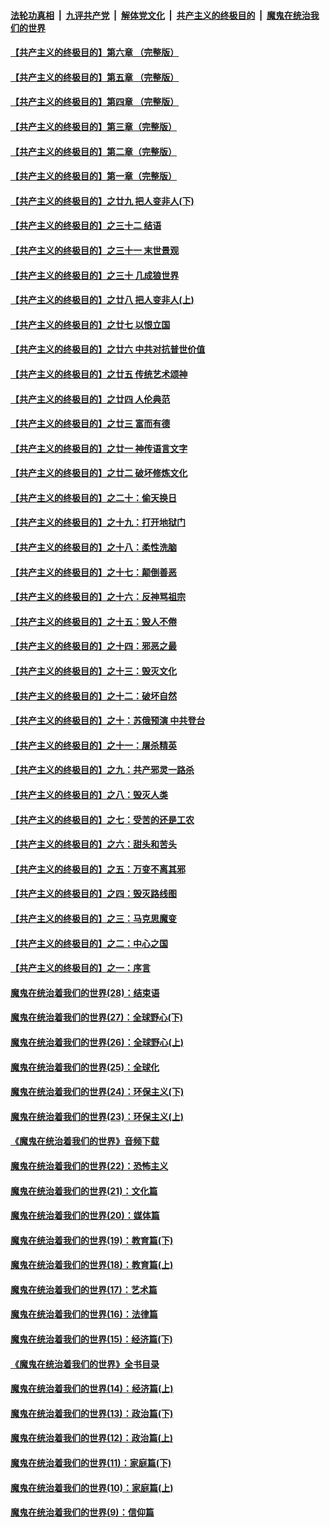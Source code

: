 ####  [法轮功真相](../../../../basic/blob/master/README.md?t=06282202) &nbsp;|&nbsp; [九评共产党](../../../../9ping.md/blob/master/README.md?t=06282202) &nbsp;|&nbsp; [解体党文化](../../../../jtdwh.md/blob/master/README.md?t=06282202)  &nbsp;|&nbsp; [共产主义的终极目的](../../../../gczydzjmd.md/blob/master/README.md?t=06282202) &nbsp;|&nbsp; [魔鬼在统治我们的世界](../../../../mgztzwmdsj.md/blob/master/README.md?t=06282202) 

#### [【共产主义的终极目的】第六章 （完整版）](../pages/nsc422/n11428913.md?t=06282202) 

#### [【共产主义的终极目的】第五章 （完整版）](../pages/nsc422/n11428912.md?t=06282202) 

#### [【共产主义的终极目的】第四章 （完整版）](../pages/nsc422/n11428907.md?t=06282202) 

#### [【共产主义的终极目的】第三章（完整版）](../pages/nsc422/n11428848.md?t=06282202) 

#### [【共产主义的终极目的】第二章（完整版）](../pages/nsc422/n11428831.md?t=06282202) 

#### [【共产主义的终极目的】第一章（完整版）](../pages/nsc422/n11417651.md?t=06282202) 

#### [【共产主义的终极目的】之廿九 把人变非人(下)](../pages/nsc422/n11344140.md?t=06282202) 

#### [【共产主义的终极目的】之三十二 结语](../pages/nsc422/n11360535.md?t=06282202) 

#### [【共产主义的终极目的】之三十一 末世景观](../pages/nsc422/n11351129.md?t=06282202) 

#### [【共产主义的终极目的】之三十 几成狼世界](../pages/nsc422/n11348280.md?t=06282202) 

#### [【共产主义的终极目的】之廿八 把人变非人(上)](../pages/nsc422/n11340492.md?t=06282202) 

#### [【共产主义的终极目的】之廿七 以恨立国](../pages/nsc422/n11336944.md?t=06282202) 

#### [【共产主义的终极目的】之廿六 中共对抗普世价值](../pages/nsc422/n11324785.md?t=06282202) 

#### [【共产主义的终极目的】之廿五 传统艺术颂神](../pages/nsc422/n11296396.md?t=06282202) 

#### [【共产主义的终极目的】之廿四 人伦典范](../pages/nsc422/n11296397.md?t=06282202) 

#### [【共产主义的终极目的】之廿三 富而有德](../pages/nsc422/n11283598.md?t=06282202) 

#### [【共产主义的终极目的】之廿一 神传语言文字](../pages/nsc422/n11263265.md?t=06282202) 

#### [【共产主义的终极目的】之廿二 破坏修炼文化](../pages/nsc422/n11245728.md?t=06282202) 

#### [【共产主义的终极目的】之二十：偷天换日](../pages/nsc422/n11238846.md?t=06282202) 

#### [【共产主义的终极目的】之十九：打开地狱门](../pages/nsc422/n11206376.md?t=06282202) 

#### [【共产主义的终极目的】之十八：柔性洗脑](../pages/nsc422/n11199994.md?t=06282202) 

#### [【共产主义的终极目的】之十七：颠倒善恶](../pages/nsc422/n11179782.md?t=06282202) 

#### [【共产主义的终极目的】之十六：反神骂祖宗](../pages/nsc422/n11166798.md?t=06282202) 

#### [【共产主义的终极目的】之十五：毁人不倦](../pages/nsc422/n11166792.md?t=06282202) 

#### [【共产主义的终极目的】之十四：邪恶之最](../pages/nsc422/n11150249.md?t=06282202) 

#### [【共产主义的终极目的】之十三：毁灭文化](../pages/nsc422/n11135227.md?t=06282202) 

#### [【共产主义的终极目的】之十二：破坏自然](../pages/nsc422/n11135214.md?t=06282202) 

#### [【共产主义的终极目的】之十：苏俄预演 中共登台](../pages/nsc422/n11118424.md?t=06282202) 

#### [【共产主义的终极目的】之十一：屠杀精英](../pages/nsc422/n11118442.md?t=06282202) 

#### [【共产主义的终极目的】之九：共产邪灵一路杀](../pages/nsc422/n11114139.md?t=06282202) 

#### [【共产主义的终极目的】之八：毁灭人类](../pages/nsc422/n11108503.md?t=06282202) 

#### [【共产主义的终极目的】之七：受苦的还是工农](../pages/nsc422/n11101809.md?t=06282202) 

#### [【共产主义的终极目的】之六：甜头和苦头](../pages/nsc422/n11096971.md?t=06282202) 

#### [【共产主义的终极目的】之五：万变不离其邪](../pages/nsc422/n11091285.md?t=06282202) 

#### [【共产主义的终极目的】之四：毁灭路线图](../pages/nsc422/n11086284.md?t=06282202) 

#### [【共产主义的终极目的】之三：马克思魔变](../pages/nsc422/n11061941.md?t=06282202) 

#### [【共产主义的终极目的】之二：中心之国](../pages/nsc422/n11047728.md?t=06282202) 

#### [【共产主义的终极目的】之一：序言](../pages/nsc422/n11086077.md?t=06282202) 

#### [魔鬼在统治着我们的世界(28)：结束语](../pages/nsc422/n10936246.md?t=06282202) 

#### [魔鬼在统治着我们的世界(27)：全球野心(下)](../pages/nsc422/n10928319.md?t=06282202) 

#### [魔鬼在统治着我们的世界(26)：全球野心(上)](../pages/nsc422/n10900318.md?t=06282202) 

#### [魔鬼在统治着我们的世界(25)：全球化](../pages/nsc422/n10788205.md?t=06282202) 

#### [魔鬼在统治着我们的世界(24)：环保主义(下)](../pages/nsc422/n10695307.md?t=06282202) 

#### [魔鬼在统治着我们的世界(23)：环保主义(上)](../pages/nsc422/n10688613.md?t=06282202) 

#### [《魔鬼在统治着我们的世界》音频下载](../pages/nsc422/n10635553.md?t=06282202) 

#### [魔鬼在统治着我们的世界(22)：恐怖主义](../pages/nsc422/n10614727.md?t=06282202) 

#### [魔鬼在统治着我们的世界(21)：文化篇](../pages/nsc422/n10597706.md?t=06282202) 

#### [魔鬼在统治着我们的世界(20)：媒体篇](../pages/nsc422/n10586579.md?t=06282202) 

#### [魔鬼在统治着我们的世界(19)：教育篇(下)](../pages/nsc422/n10564808.md?t=06282202) 

#### [魔鬼在统治着我们的世界(18)：教育篇(上)](../pages/nsc422/n10526970.md?t=06282202) 

#### [魔鬼在统治着我们的世界(17)：艺术篇](../pages/nsc422/n10499093.md?t=06282202) 

#### [魔鬼在统治着我们的世界(16)：法律篇](../pages/nsc422/n10485969.md?t=06282202) 

#### [魔鬼在统治着我们的世界(15)：经济篇(下)](../pages/nsc422/n10469975.md?t=06282202) 

#### [《魔鬼在统治着我们的世界》全书目录](../pages/nsc422/n10464261.md?t=06282202) 

#### [魔鬼在统治着我们的世界(14)：经济篇(上)](../pages/nsc422/n10457370.md?t=06282202) 

#### [魔鬼在统治着我们的世界(13)：政治篇(下)](../pages/nsc422/n10448270.md?t=06282202) 

#### [魔鬼在统治着我们的世界(12)：政治篇(上)](../pages/nsc422/n10444576.md?t=06282202) 

#### [魔鬼在统治着我们的世界(11)：家庭篇(下)](../pages/nsc422/n10440961.md?t=06282202) 

#### [魔鬼在统治着我们的世界(10)：家庭篇(上)](../pages/nsc422/n10435448.md?t=06282202) 

#### [魔鬼在统治着我们的世界(9)：信仰篇](../pages/nsc422/n10432159.md?t=06282202) 

